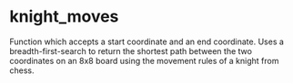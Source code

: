 # knight_moves

Function which accepts a start coordinate and an end coordinate. Uses a breadth-first-search to return the shortest path between the two coordinates on an 8x8 board using the movement rules of a knight from chess.